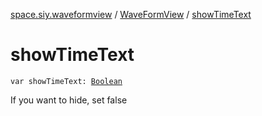 [space.siy.waveformview](../index.md) / [WaveFormView](index.md) / [showTimeText](./show-time-text.md)

# showTimeText

`var showTimeText: `[`Boolean`](https://kotlinlang.org/api/latest/jvm/stdlib/kotlin/-boolean/index.html)

If you want to hide, set false

